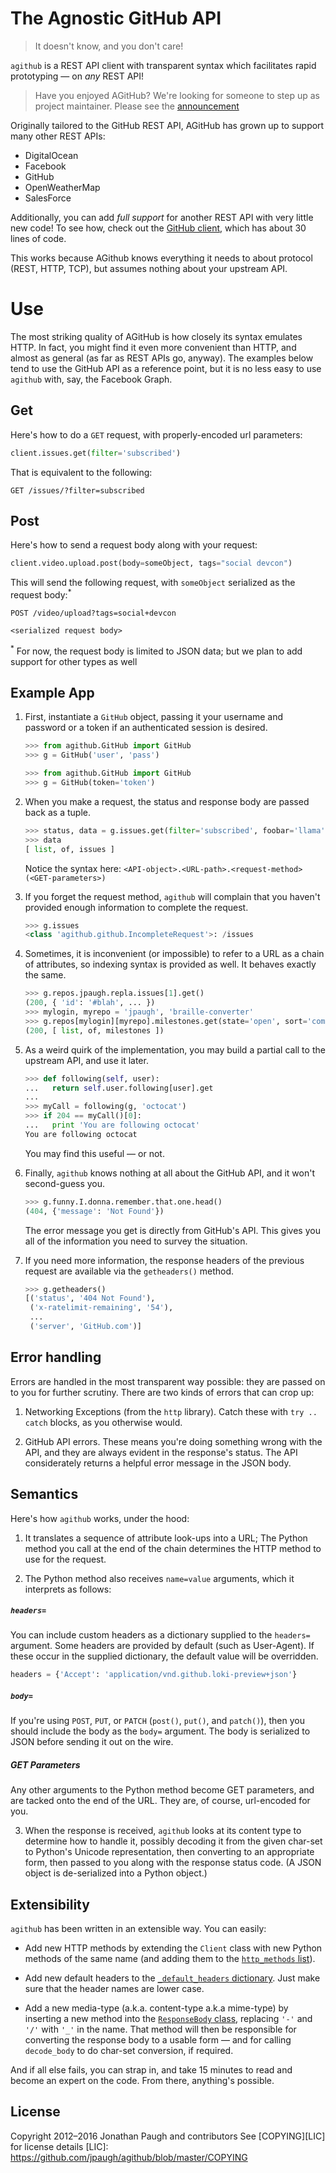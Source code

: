 # The Agnostic GitHub API

> It doesn't know, and you don't care!

`agithub` is a REST API client with transparent syntax which facilitates
rapid prototyping&nbsp;&mdash; on *any* REST API!

> Have you enjoyed AGitHub? We're looking for someone to step up as project maintainer. Please see the [announcement](https://github.com/jpaugh/agithub/issues/35)

Originally tailored to the GitHub REST API, AGitHub has grown up to
support many other REST APIs:

* DigitalOcean
* Facebook
* GitHub
* OpenWeatherMap
* SalesForce

Additionally, you can add *full support* for another REST API with very
little new code!  To see how, check out the [GitHub client], which has
about 30 lines of code.

This works because AGithub knows everything it needs to about protocol
(REST, HTTP, TCP), but assumes nothing about your upstream API.

[GitHub client]: https://github.com/jpaugh/agithub/blob/master/agithub/GitHub.py

# Use

The most striking quality of AGitHub is how closely its syntax emulates
HTTP. In fact, you might find it even more convenient than HTTP, and
almost as general (as far as REST APIs go, anyway). The examples below
tend to use the GitHub API as a reference point, but it is no less easy to
use `agithub` with, say, the Facebook Graph.

## Get

Here's how to do a `GET` request, with properly-encoded url parameters:

```python
client.issues.get(filter='subscribed')
```

That is equivalent to the following:

```http
GET /issues/?filter=subscribed
```

## Post

Here's how to send a request body along with your request:

```python
client.video.upload.post(body=someObject, tags="social devcon")
```

This will send the following request, with `someObject` serialized as
the request body:<sup>*</sup>

```http
POST /video/upload?tags=social+devcon

<serialized request body>
```

<sup>*</sup>&nbsp;For now, the request body is limited to JSON data; but
we plan to add support for other types as well


## Example App

1. First, instantiate a `GitHub` object, passing it your username and
   password or a token if an authenticated session is desired.

   ```python
   >>> from agithub.GitHub import GitHub
   >>> g = GitHub('user', 'pass')
   ```

   ```python
   >>> from agithub.GitHub import GitHub
   >>> g = GitHub(token='token')
   ```

2. When you make a request, the status and response body are passed back
   as a tuple.

   ```python
   >>> status, data = g.issues.get(filter='subscribed', foobar='llama')
   >>> data
   [ list, of, issues ]
   ```

   Notice the syntax here:
   `<API-object>.<URL-path>.<request-method>(<GET-parameters>)`

3. If you forget the request method, `agithub` will complain that you
   haven't provided enough information to complete the request.

   ```python
   >>> g.issues
   <class 'agithub.github.IncompleteRequest'>: /issues
   ```

4. Sometimes, it is inconvenient (or impossible) to refer to a URL as a
   chain of attributes, so indexing syntax is provided as well. It
   behaves exactly the same.

   ```python
   >>> g.repos.jpaugh.repla.issues[1].get()
   (200, { 'id': '#blah', ... })
   >>> mylogin, myrepo = 'jpaugh', 'braille-converter'
   >>> g.repos[mylogin][myrepo].milestones.get(state='open', sort='completeness')
   (200, [ list, of, milestones ])
   ```

5. As a weird quirk of the implementation, you may build a partial call
   to the upstream API, and use it later.

   ```python
   >>> def following(self, user):
   ...   return self.user.following[user].get
   ...
   >>> myCall = following(g, 'octocat')
   >>> if 204 == myCall()[0]:
   ...   print 'You are following octocat'
   You are following octocat
   ```

   You may find this useful&nbsp;&mdash; or not.

6. Finally, `agithub` knows nothing at all about the GitHub API, and it
   won't second-guess you.

   ```python
   >>> g.funny.I.donna.remember.that.one.head()
   (404, {'message': 'Not Found'})
   ```

   The error message you get is directly from GitHub's API. This gives
   you all of the information you need to survey the situation.

7. If you need more information, the response headers of the previous
   request are available via the `getheaders()` method.

   ```python
   >>> g.getheaders()
   [('status', '404 Not Found'),
    ('x-ratelimit-remaining', '54'),
    ...
    ('server', 'GitHub.com')]
   ```

## Error handling
Errors are handled in the most transparent way possible: they are passed
on to you for further scrutiny. There are two kinds of errors that can
crop up:

1. Networking Exceptions (from the `http` library). Catch these with
   `try .. catch` blocks, as you otherwise would.

2. GitHub API errors. These means you're doing something wrong with the
   API, and they are always evident in the response's status. The API
   considerately returns a helpful error message in the JSON body.


## Semantics
Here's how `agithub` works, under the hood:

1. It translates a sequence of attribute look-ups into a URL; The
   Python method you call at the end of the chain determines the
   HTTP method to use for the request.

2. The Python method also receives `name=value` arguments, which it
   interprets as follows:

##### `headers=`

You can include custom headers as a dictionary supplied to the
`headers=` argument. Some headers are provided by default (such as
User-Agent). If these occur in the supplied dictionary, the default
value will be overridden.

   ```python
   headers = {'Accept': 'application/vnd.github.loki-preview+json'}
   ```


##### `body=`

If you're using `POST`, `PUT`, or `PATCH` (`post()`, `put()`, and
`patch()`), then you should include the body as the `body=` argument.
The body is serialized to JSON before sending it out on the wire.

##### GET Parameters

Any other arguments to the Python method become GET parameters, and are
tacked onto the end of the URL. They are, of course, url-encoded for
you.

3. When the response is received, `agithub` looks at its content
   type to determine how to handle it, possibly decoding it from the
   given char-set to Python's Unicode representation, then converting to
   an appropriate form, then passed to you along with the response
   status code. (A JSON object is de-serialized into a Python object.)

## Extensibility
`agithub` has been written in an extensible way. You can easily:

* Add new HTTP methods by extending the `Client` class with
  new Python methods of the same name (and adding them to the
  [`http_methods` list][1]).

* Add new default headers to the [`_default_headers` dictionary][2].
  Just make sure that the header names are lower case.

* Add a new media-type (a.k.a. content-type a.k.a mime-type) by
  inserting a new method into the [`ResponseBody` class][3], replacing
  `'-'` and `'/'` with `'_'` in the name. That method will then be
  responsible for converting the response body to a usable
  form&nbsp;&mdash; and for calling `decode_body` to do char-set
  conversion, if required.

And if all else fails, you can strap in, and take 15 minutes to read and
become an expert on the code. From there, anything's possible.

[1]: https://github.com/jpaugh/agithub/blob/b47661df9e62224a69216a2f11dbe574990349d2/agithub/base.py#L103-L110
[2]: https://github.com/jpaugh/agithub/blob/b47661df9e62224a69216a2f11dbe574990349d2/agithub/base.py#L22-L28
[3]: https://github.com/jpaugh/agithub/blob/b47661df9e62224a69216a2f11dbe574990349d2/agithub/base.py#L309-L332

## License
Copyright 2012&ndash;2016 Jonathan Paugh and contributors
See [COPYING][LIC] for license details
[LIC]: https://github.com/jpaugh/agithub/blob/master/COPYING

